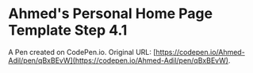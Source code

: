 # Ahmed's Personal Home Page  Template Step 4.1

A Pen created on CodePen.io. Original URL: [https://codepen.io/Ahmed-Adil/pen/qBxBEvW](https://codepen.io/Ahmed-Adil/pen/qBxBEvW).

